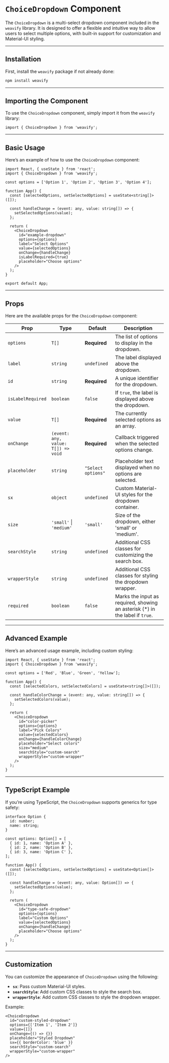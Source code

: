 # `ChoiceDropdown` Component

The `ChoiceDropdown` is a multi-select dropdown component included in the `weavify` library. It is designed to offer a flexible and intuitive way to allow users to select multiple options, with built-in support for customization and Material-UI styling.

---

## Installation

First, install the `weavify` package if not already done:

```bash
npm install weavify
```

---

## Importing the Component

To use the `ChoiceDropdown` component, simply import it from the `weavify` library:

```tsx
import { ChoiceDropdown } from 'weavify';
```

---

## Basic Usage

Here’s an example of how to use the `ChoiceDropdown` component:

```tsx
import React, { useState } from 'react';
import { ChoiceDropdown } from 'weavify';

const options = ['Option 1', 'Option 2', 'Option 3', 'Option 4'];

function App() {
  const [selectedOptions, setSelectedOptions] = useState<string[]>([]);

  const handleChange = (event: any, value: string[]) => {
    setSelectedOptions(value);
  };

  return (
    <ChoiceDropdown
      id="example-dropdown"
      options={options}
      label="Select Options"
      value={selectedOptions}
      onChange={handleChange}
      isLabelRequired={true}
      placeholder="Choose options"
    />
  );
}

export default App;
```

---

## Props

Here are the available props for the `ChoiceDropdown` component:

| Prop              | Type                               | Default            | Description                                                                   |
| ----------------- | ---------------------------------- | ------------------ | ----------------------------------------------------------------------------- |
| `options`         | `T[]`                              | **Required**       | The list of options to display in the dropdown.                               |
| `label`           | `string`                           | `undefined`        | The label displayed above the dropdown.                                       |
| `id`              | `string`                           | **Required**       | A unique identifier for the dropdown.                                         |
| `isLabelRequired` | `boolean`                          | `false`            | If `true`, the label is displayed above the dropdown.                         |
| `value`           | `T[]`                              | **Required**       | The currently selected options as an array.                                   |
| `onChange`        | `(event: any, value: T[]) => void` | **Required**       | Callback triggered when the selected options change.                          |
| `placeholder`     | `string`                           | `"Select options"` | Placeholder text displayed when no options are selected.                      |
| `sx`              | `object`                           | `undefined`        | Custom Material-UI styles for the dropdown container.                         |
| `size`            | `'small'` \| `'medium'`            | `'small'`          | Size of the dropdown, either 'small' or 'medium'.                             |
| `searchStyle`     | `string`                           | `undefined`        | Additional CSS classes for customizing the search box.                        |
| `wrapperStyle`    | `string`                           | `undefined`        | Additional CSS classes for styling the dropdown wrapper.                      |
| `required`        | `boolean`                          | `false`            | Marks the input as required, showing an asterisk (\*) in the label if `true`. |

---

## Advanced Example

Here’s an advanced usage example, including custom styling:

```tsx
import React, { useState } from 'react';
import { ChoiceDropdown } from 'weavify';

const options = ['Red', 'Blue', 'Green', 'Yellow'];

function App() {
  const [selectedColors, setSelectedColors] = useState<string[]>([]);

  const handleColorChange = (event: any, value: string[]) => {
    setSelectedColors(value);
  };

  return (
    <ChoiceDropdown
      id="color-picker"
      options={options}
      label="Pick Colors"
      value={selectedColors}
      onChange={handleColorChange}
      placeholder="Select colors"
      size="medium"
      searchStyle="custom-search"
      wrapperStyle="custom-wrapper"
    />
  );
}
```

---

## TypeScript Example

If you’re using TypeScript, the `ChoiceDropdown` supports generics for type safety:

```tsx
interface Option {
  id: number;
  name: string;
}

const options: Option[] = [
  { id: 1, name: 'Option A' },
  { id: 2, name: 'Option B' },
  { id: 3, name: 'Option C' },
];

function App() {
  const [selectedOptions, setSelectedOptions] = useState<Option[]>([]);

  const handleChange = (event: any, value: Option[]) => {
    setSelectedOptions(value);
  };

  return (
    <ChoiceDropdown
      id="type-safe-dropdown"
      options={options}
      label="Custom Options"
      value={selectedOptions}
      onChange={handleChange}
      placeholder="Choose options"
    />
  );
}
```

---

## Customization

You can customize the appearance of `ChoiceDropdown` using the following:

- **`sx`**: Pass custom Material-UI styles.
- **`searchStyle`**: Add custom CSS classes to style the search box.
- **`wrapperStyle`**: Add custom CSS classes to style the dropdown wrapper.

Example:

```tsx
<ChoiceDropdown
  id="custom-styled-dropdown"
  options={['Item 1', 'Item 2']}
  value={[]}
  onChange={() => {}}
  placeholder="Styled Dropdown"
  sx={{ borderColor: 'blue' }}
  searchStyle="custom-search"
  wrapperStyle="custom-wrapper"
/>
```
